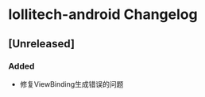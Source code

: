 <!-- Keep a Changelog guide -> https://keepachangelog.com -->

# lollitech-android Changelog

## [Unreleased]

### Added

- 修复ViewBinding生成错误的问题
